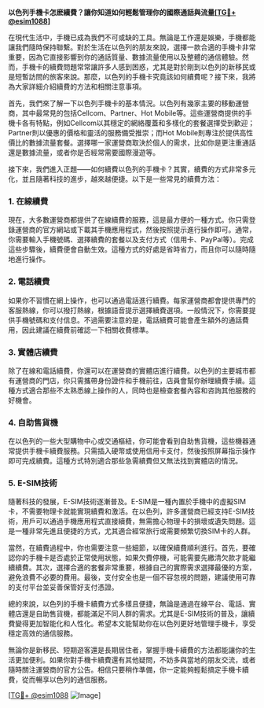 **以色列手機卡怎麽續費？讓你知道如何輕鬆管理你的國際通話與流量[[TG💪+ @esim1088](https://t.me/s/esim1088)]**

在現代生活中，手機已成為我們不可或缺的工具。無論是工作還是娛樂，手機都能讓我們隨時保持聯繫。對於生活在以色列的朋友來說，選擇一款合適的手機卡非常重要，因為它直接影響到你的通話質量、數據流量使用以及整體的通信體驗。然而，手機卡的續費問題常常讓許多人感到困惑，尤其是對於剛到以色列的新移民或是短暫訪問的旅客來說。那麼，以色列的手機卡究竟該如何續費呢？接下來，我將為大家詳細介紹續費的方法和相關注意事項。

首先，我們來了解一下以色列手機卡的基本情況。以色列有幾家主要的移動運營商，其中最常見的包括Cellcom、Partner、Hot Mobile等。這些運營商提供的手機卡各有特點，例如Cellcom以其穩定的網絡覆蓋和多樣化的套餐選擇受到歡迎；Partner則以優惠的價格和靈活的服務備受推崇；而Hot Mobile則專注於提供高性價比的數據流量套餐。選擇哪一家運營商取決於個人的需求，比如你是更注重通話還是數據流量，或者你是否經常需要國際漫遊等。

接下來，我們進入正題——如何續費以色列的手機卡？其實，續費的方式非常多元化，並且隨著科技的進步，越來越便捷。以下是一些常見的續費方法：

### **1. 在線續費**
現在，大多數運營商都提供了在線續費的服務，這是最方便的一種方式。你只需登錄運營商的官方網站或下載其手機應用程式，然後按照提示進行操作即可。通常，你需要輸入手機號碼、選擇續費的套餐以及支付方式（信用卡、PayPal等）。完成這些步驟後，續費便會自動生效。這種方式的好處是省時省力，而且你可以隨時隨地進行操作。

### **2. 電話續費**
如果你不習慣在網上操作，也可以通過電話進行續費。每家運營商都會提供專門的客服熱線，你可以撥打熱線，根據語音提示選擇續費選項。一般情況下，你需要提供手機號碼和支付信息。不過需要注意的是，電話續費可能會產生額外的通話費用，因此建議在續費前確認一下相關收費標準。

### **3. 實體店續費**
除了在線和電話續費，你還可以在運營商的實體店進行續費。以色列的主要城市都有運營商的門店，你只需攜帶身份證件和手機前往，店員會幫你辦理續費手續。這種方式適合那些不太熟悉線上操作的人，同時也是檢查套餐內容和咨詢其他服務的好機會。

### **4. 自助售貨機**
在以色列的一些大型購物中心或交通樞紐，你可能會看到自助售貨機，這些機器通常提供手機卡續費服務。只需插入硬幣或使用信用卡支付，然後按照屏幕指示操作即可完成續費。這種方式特別適合那些急需續費但又無法找到實體店的情況。

### **5. E-SIM技術**
隨著科技的發展，E-SIM技術逐漸普及。E-SIM是一種內置於手機中的虛擬SIM卡，不需要物理卡就能實現續費和激活。在以色列，許多運營商已經支持E-SIM技術，用戶可以通過手機應用程式直接續費，無需擔心物理卡的損壞或遺失問題。這是一種非常先進且便捷的方式，尤其適合經常旅行或需要頻繁切換SIM卡的人群。

當然，在續費過程中，你也需要注意一些細節，以確保續費順利進行。首先，要確認你的手機卡是否處於正常使用狀態，如果欠費停機，可能需要先繳清欠款才能繼續續費。其次，選擇合適的套餐非常重要，根據自己的實際需求選擇最優的方案，避免浪費不必要的費用。最後，支付安全也是一個不容忽視的問題，建議使用可靠的支付平台並妥善保管好支付憑證。

總的來說，以色列的手機卡續費方式多樣且便捷，無論是通過在線平台、電話、實體店還是自助售貨機，都能滿足不同人群的需求。尤其是E-SIM技術的普及，讓續費變得更加智能化和人性化。希望本文能幫助你在以色列更好地管理手機卡，享受穩定高效的通信服務。

無論你是新移民、短期遊客還是長期居住者，掌握手機卡續費的方法都能讓你的生活更加便利。如果你對手機卡續費還有其他疑問，不妨多與當地的朋友交流，或者隨時關注運營商的官方公告。相信只要稍作準備，你一定能夠輕鬆搞定手機卡續費，從而暢享以色列的通信服務。

[[TG💪+ @esim1088](https://t.me/s/esim1088) ![Image](https://i.postimg.cc/4NQfJmqS/Snipaste-2025-05-13-00-14-12.png)]